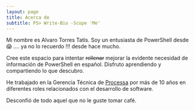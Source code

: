 ```yaml
---
layout: page
title: Acerca de
subtitle: PS> Write-Bio -Scope 'Me'
---
```


Mi nombre es Alvaro Torres Tatis. Soy un entusiasta de PowerShell desde :scream: …. ya no lo recuerdo !!! desde hace mucho.

Cree este espacio para intentar ~~rellenar~~ mejorar la evidente necesidad de información de PowerShell en español. Disfruto aprendiendo y compartiendo lo que descubro. 

He trabajado en la Gerencia Técnica de [Processa](https://processa.com) por más de 10 años en diferentes roles relacionados con el desarrollo de software. 

Desconfió de todo aquel que no le guste tomar café. 
